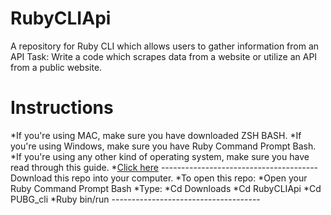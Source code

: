 # RubyCLIApi
A repository for Ruby CLI which allows users to gather information from an API
Task:
Write a code which scrapes data from a website or utilize an API from a public website.
<h1>Instructions</h1>
*If you're using MAC, make sure you have downloaded ZSH BASH.
*If you're using Windows, make sure you have Ruby Command Prompt Bash.
*If you're using any other kind of operating system, make sure you have read through this guide.
*<a href="https://www.ruby-lang.org/en/documentation/installation/">Click here</a>
---------------------------------------
Download this repo into your computer.
*To open this repo: 
*Open your Ruby Command Prompt Bash
*Type:
*Cd Downloads
*Cd RubyCLIApi
*Cd PUBG_cli
*Ruby bin/run
-------------------------------------

